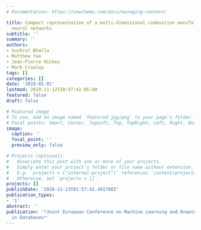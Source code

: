 ```yaml
---
# Documentation: https://wowchemy.com/docs/managing-content/

title: Compact representation of a multi-dimensional combustion manifold using deep
  neural networks
subtitle: ''
summary: ''
authors:
- Sushrut Bhalla
- Matthew Yao
- Jean-Pierre Hickey
- Mark Crowley
tags: []
categories: []
date: '2019-01-01'
lastmod: 2020-11-12T20:57:42-05:00
featured: false
draft: false

# Featured image
# To use, add an image named `featured.jpg/png` to your page's folder.
# Focal points: Smart, Center, TopLeft, Top, TopRight, Left, Right, BottomLeft, Bottom, BottomRight.
image:
  caption: ''
  focal_point: ''
  preview_only: false

# Projects (optional).
#   Associate this post with one or more of your projects.
#   Simply enter your project's folder or file name without extension.
#   E.g. `projects = ["internal-project"]` references `content/project/deep-learning/index.md`.
#   Otherwise, set `projects = []`.
projects: []
publishDate: '2020-11-13T01:57:42.491798Z'
publication_types:
- '1'
abstract: ''
publication: '*Joint European Conference on Machine Learning and Knowledge Discovery
  in Databases*'
---
```

